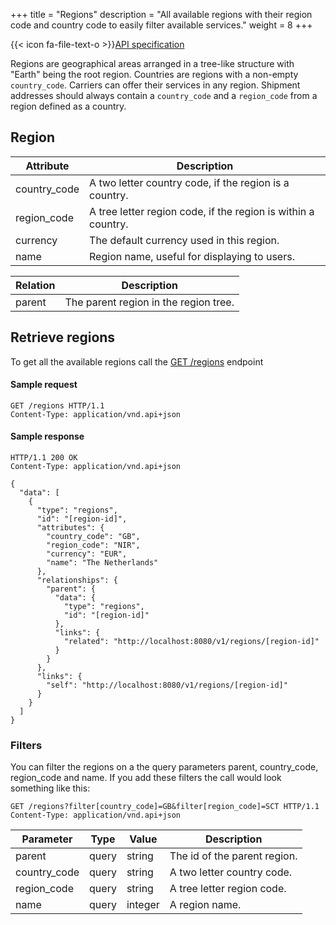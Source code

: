+++
title = "Regions"
description = "All available regions with their region code and country code to easily filter available services."
weight = 8
+++

{{< icon fa-file-text-o >}}[API specification](https://docs.myparcel.com/api-specification#/Regions)

Regions are geographical areas arranged in a tree-like structure with "Earth" being the root region. Countries are regions with a non-empty `country_code`. Carriers can offer their services in any region. Shipment addresses should always contain a `country_code` and a `region_code` from a region defined as a country.

## Region

Attribute    | Description
------------ | -----------
country_code | A two letter country code, if the region is a country.
region_code  | A tree letter region code, if the region is within a country.
currency     | The default currency used in this region.
name         | Region name, useful for displaying to users.

Relation | Description
-------- | -----------
parent   | The parent region in the region tree.

## Retrieve regions
To get all the available regions call the [GET /regions](https://docs.myparcel.com/api-specification#/Carriers/get_carriers__carrier_id__contracts) endpoint

#### Sample request
```http
GET /regions HTTP/1.1
Content-Type: application/vnd.api+json
```

#### Sample response
```http
HTTP/1.1 200 OK
Content-Type: application/vnd.api+json

{
  "data": [
    {
      "type": "regions",
      "id": "[region-id]",
      "attributes": {
        "country_code": "GB",
        "region_code": "NIR",
        "currency": "EUR",
        "name": "The Netherlands"
      },
      "relationships": {
        "parent": {
          "data": {
            "type": "regions",
            "id": "[region-id]"
          },
          "links": {
            "related": "http://localhost:8080/v1/regions/[region-id]"
          }
        }
      },
      "links": {
        "self": "http://localhost:8080/v1/regions/[region-id]"
      }
    }
  ]
}
```

### Filters
You can filter the regions on a the query parameters parent, country_code, region_code and name.
If you add these filters the call would look something like this:

```http
GET /regions?filter[country_code]=GB&filter[region_code]=SCT HTTP/1.1
Content-Type: application/vnd.api+json
```

Parameter    | Type  | Value   | Description
------------ | ----- | ------- | -----------
parent       | query | string  | The id of the parent region.
country_code | query | string  | A two letter country code.
region_code  | query | string  | A tree letter region code.
name         | query | integer | A region name.
